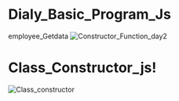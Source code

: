 # Dialy_Basic_Program_Js
employee_Getdata
![Constructor_Function_day2](https://user-images.githubusercontent.com/65452556/156877975-968e40ce-104c-46da-a130-06b16fd882e0.PNG)


# Class_Constructor_js!
![Class_constructor](https://user-images.githubusercontent.com/65452556/156877987-49da93d9-4ff1-4d87-a962-f93984702dc0.PNG)

